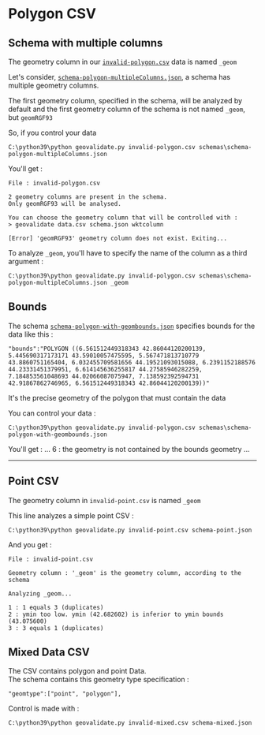 # Polygon CSV

## Schema with multiple columns

The geometry column in our [`invalid-polygon.csv`](..invalid-polygon.csv) data is named `_geom`

Let's consider, [`schema-polygon-multipleColumns.json`](../schemas/schema-polygon-multipleColumns.json), a schema has multiple geometry columns.

The first geometry column, specified in the schema, will be analyzed by default and the first geometry column of the schema is not named `_geom`, but `geomRGF93`

So, if you control your data

    C:\python39\python geovalidate.py invalid-polygon.csv schemas\schema-polygon-multipleColumns.json

You'll get :

    File : invalid-polygon.csv

    2 geometry columns are present in the schema.
    Only geomRGF93 will be analysed.

    You can choose the geometry column that will be controlled with :
    > geovalidate data.csv schema.json wktcolumn

    [Error] 'geomRGF93' geometry column does not exist. Exiting...

To analyze `_geom`, you'll have to specify the name of the column as a third argument :

    C:\python39\python geovalidate.py invalid-polygon.csv schemas\schema-polygon-multipleColumns.json _geom

## Bounds

The schema [`schema-polygon-with-geombounds.json`](../schemas/schema-polygon-with-geombounds.json) specifies bounds for the data like this :

    "bounds":"POLYGON ((6.561512449318343 42.86044120200139, 5.445690317173171 43.59010057475595, 5.567471813710779 43.8860751165404, 6.032455709581656 44.19521093015088, 6.2391152188576 44.23331451379951, 6.614145636255817 44.27585946282259, 7.184853561048693 44.02066087075947, 7.138592392594731 42.91867862746965, 6.561512449318343 42.86044120200139))"

It's the precise geometry of the polygon that must contain the data

You can control your data :

    C:\python39\python geovalidate.py invalid-polygon.csv schemas\schema-polygon-with-geombounds.json

You'll get :
...
6 : the geometry is not contained by the bounds geometry
...

----

## Point CSV

The geometry column in `invalid-point.csv` is named `_geom`

This line analyzes a simple point CSV :

    C:\python39\python geovalidate.py invalid-point.csv schema-point.json

And you get :

    File : invalid-point.csv

    Geometry column : '_geom' is the geometry column, according to the schema

    Analyzing _geom...

    1 : 1 equals 3 (duplicates)
    2 : ymin too low. ymin (42.682602) is inferior to ymin bounds (43.075600)
    3 : 3 equals 1 (duplicates)

## Mixed Data CSV

The CSV contains polygon and point Data.  
The schema contains this geometry type specification :

    "geomtype":["point", "polygon"],

Control is made with :

    C:\python39\python geovalidate.py invalid-mixed.csv schema-mixed.json
